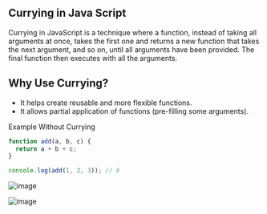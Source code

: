 ## Currying in Java Script

Currying in JavaScript is a technique where a function, instead of taking all arguments at once, takes the first one and returns a new function that takes the next argument, and so on, until all arguments have been provided. 
The final function then executes with all the arguments.

## Why Use Currying?
- It helps create reusable and more flexible functions.
- It allows partial application of functions (pre-filling some arguments).

Example
Without Currying

```js
function add(a, b, c) {
  return a + b + c;
}

console.log(add(1, 2, 3)); // 6
```

![image](https://github.com/user-attachments/assets/231354a0-5356-455b-bff3-5aa810bf5423)

![image](https://github.com/user-attachments/assets/830756fa-b84e-456a-9fa1-cb07e072c0d1)

